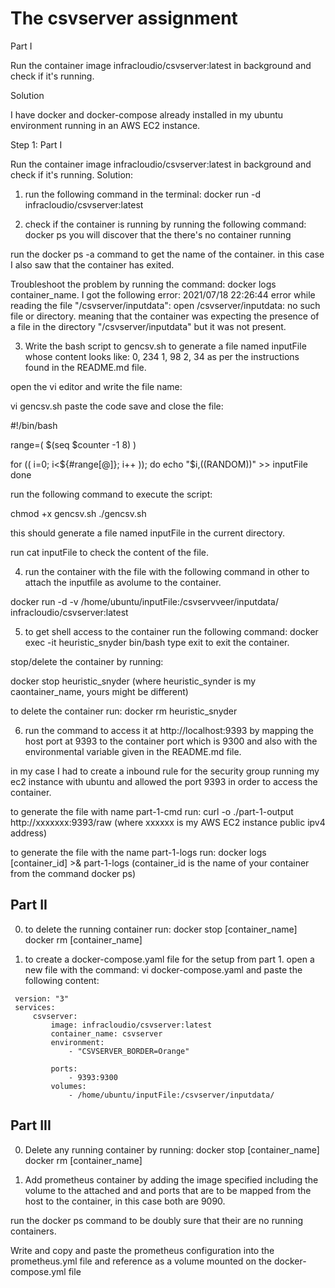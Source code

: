 # The csvserver assignment

Part I

Run the container image infracloudio/csvserver:latest in background and check if it's running.

Solution

I have docker  and docker-compose already installed in my ubuntu environment running in an AWS EC2 instance.

Step 1: Part I

Run the container image infracloudio/csvserver:latest in background and check if it's running.
Solution:
1.  run the following command in the terminal:
docker run -d infracloudio/csvserver:latest

2.  check if the container is running by running the following command:
docker ps
you will discover that the there's no container running

run the docker ps -a command to get the name of the container. in this case I also saw that the container has exited.

Troubleshoot the problem by running the command: docker logs container_name. 
I got the following error:
2021/07/18 22:26:44 error while reading the file "/csvserver/inputdata": open /csvserver/inputdata: no such file or directory.
meaning that the container was expecting the presence of a file in the directory "/csvserver/inputdata" but it was not present.

3. Write the bash script to gencsv.sh to generate a file named inputFile whose content looks like:
0, 234
1, 98
2, 34 as per the instructions found in the README.md file.

open the vi editor and write the file name:

vi gencsv.sh
paste the code save and close the file:

#!/bin/bash

range=( $(seq  $counter -1 8)  ) 

for (( i=0; i<${#range[@]}; i++ )); do
	echo "$i,$(($RANDOM))" >> inputFile
done

run the following command to execute the script:

chmod +x gencsv.sh
./gencsv.sh

this should generate a file named inputFile in the current directory.

run cat inputFile to check the content of the file.

4. run the container with the file with the following command in other to attach the inputfile as avolume to the container.

docker run -d -v /home/ubuntu/inputFile:/csvservveer/inputdata/ infracloudio/csvserver:latest

5. to get shell access to the container run the following command:
docker exec -it heuristic_snyder bin/bash 
type exit to exit the container.

stop/delete the container by running: 

docker stop heuristic_snyder (where heuristic_synder is my caontainer_name, yours might be different)

to delete the container run:
docker rm heuristic_snyder

6. run the command to access it at http://localhost:9393 by mapping the host port at 9393 to the container port which is 9300
and also with the environmental variable given in the README.md file.

in my case I had to create a inbound rule for the security group running my ec2 instance with ubuntu and allowed the port 9393
in order to access the container.

to generate the file with name part-1-cmd run:
curl -o ./part-1-output http://xxxxxxx:9393/raw (where xxxxxx is my AWS EC2 instance public ipv4 address)

to generate the file with the name part-1-logs run:
docker logs [container_id] >& part-1-logs (container_id is the name of your container from the command docker ps)

## Part II

0. to delete the running container run:
docker stop [container_name]
docker rm [container_name]

1. to create a docker-compose.yaml file for the setup from part 1.
open a new file with the command: vi docker-compose.yaml
and paste the following content:

```
 version: "3"
 services:
     csvserver:
         image: infracloudio/csvserver:latest
         container_name: csvserver
         environment:
             - "CSVSERVER_BORDER=Orange"

         ports:
             - 9393:9300
         volumes:
             - /home/ubuntu/inputFile:/csvserver/inputdata/
```


## Part III
0. Delete any running container by running:
docker stop [container_name]
docker rm [container_name]

1. Add prometheus container by adding the image specified including the volume to the attached and and ports that are to be mapped from the host to the container, in this case both are 9090.

run the docker ps command to be doubly sure that their are no running containers.

Write and copy and paste the prometheus configuration into the prometheus.yml file and reference as a volume mounted on the docker-compose.yml file








